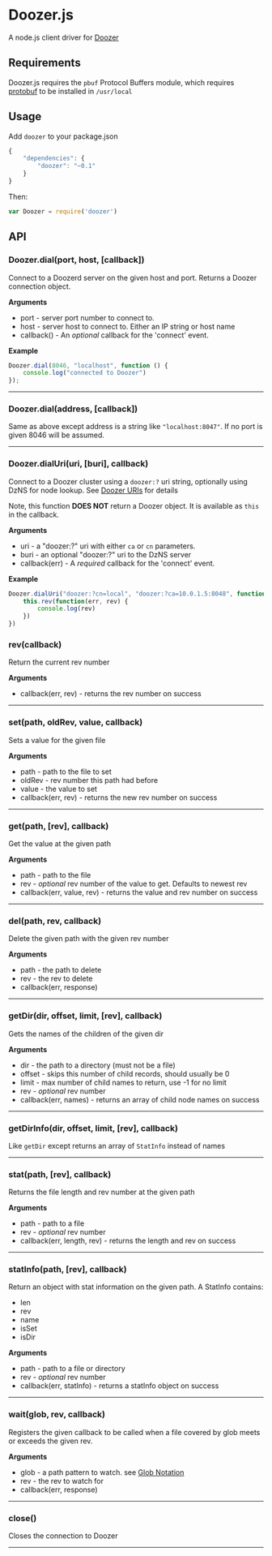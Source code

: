 # Doozer.js

A node.js client driver for [Doozer](https://github.com/ha/doozerd)

## Requirements

Doozer.js requires the `pbuf` Protocol Buffers module, which requires [protobuf](http://code.google.com/p/protobuf/downloads/list) to be installed in `/usr/local`

## Usage

Add `doozer` to your package.json

```js
{
	"dependencies": {
		"doozer": "~0.1"
	}
}
```

Then:

```js
var Doozer = require('doozer')
```

## API

### Doozer.dial(port, host, [callback])

Connect to a Doozerd server on the given host and port. Returns a Doozer connection object.

__Arguments__

* port - server port number to connect to.
* host - server host to connect to. Either an IP string or host name
* callback() - An _optional_ callback for the 'connect' event.

__Example__

```js
Doozer.dial(8046, "localhost", function () {
	console.log("connected to Doozer")
});
```

---------------------------------------

### Doozer.dial(address, [callback])

Same as above except address is a string like `"localhost:8047"`. If no port is given 8046 will be assumed.

---------------------------------------

### Doozer.dialUri(uri, [buri], callback)

Connect to a Doozer cluster using a `doozer:?` uri string, optionally using DzNS for node lookup. See [Doozer URIs](https://github.com/ha/doozerd/blob/master/doc/uri.md) for details

Note, this function **DOES NOT** return a Doozer object. It is available as `this` in the callback.

__Arguments__

* uri - a "doozer:?" uri with either `ca` or `cn` parameters.
* buri - an optional "doozer:?" uri to the DzNS server
* callback(err) - A _required_ callback for the 'connect' event.

__Example__

```js
Doozer.dialUri("doozer:?cn=local", "doozer:?ca=10.0.1.5:8048", function (err) {
	this.rev(function(err, rev) {
		console.log(rev)
	})
})
```

### rev(callback)

Return the current rev number

__Arguments__

* callback(err, rev) - returns the rev number on success

---------------------------------------

### set(path, oldRev, value, callback)

Sets a value for the given file

__Arguments__

* path - path to the file to set
* oldRev - rev number this path had before
* value - the value to set
* callback(err, rev) - returns the new rev number on success

---------------------------------------

### get(path, [rev], callback)

Get the value at the given path

__Arguments__

* path - path to the file
* rev - _optional_ rev number of the value to get. Defaults to newest rev
* callback(err, value, rev) - returns the value and rev number on success

---------------------------------------

### del(path, rev, callback)

Delete the given path with the given rev number

__Arguments__

* path - the path to delete
* rev - the rev to delete
* callback(err, response)

---------------------------------------

### getDir(dir, offset, limit, [rev], callback)

Gets the names of the children of the given dir

__Arguments__

* dir - the path to a directory (must not be a file)
* offset - skips this number of child records, should usually be 0
* limit - max number of child names to return, use -1 for no limit
* rev - _optional_ rev number
* callback(err, names) - returns an array of child node names on success

---------------------------------------

### getDirInfo(dir, offset, limit, [rev], callback)

Like `getDir` except returns an array of `StatInfo` instead of names

---------------------------------------

### stat(path, [rev], callback)

Returns the file length and rev number at the given path

__Arguments__

* path - path to a file
* rev - _optional_ rev number
* callback(err, length, rev) - returns the length and rev on success

---------------------------------------

### statInfo(path, [rev], callback)

Return an object with stat information on the given path. A StatInfo contains:

* len
* rev
* name
* isSet
* isDir

__Arguments__

* path - path to a file or directory
* rev - _optional_ rev number
* callback(err, statInfo) - returns a statInfo object on success

---------------------------------------

### wait(glob, rev, callback)

Registers the given callback to be called when a file covered by glob meets or exceeds the given rev.

__Arguments__

* glob - a path pattern to watch. see [Glob Notation](https://github.com/ha/doozerd/blob/master/doc/proto.md)
* rev - the rev to watch for
* callback(err, response)

---------------------------------------

### close()

Closes the connection to Doozer

---------------------------------------